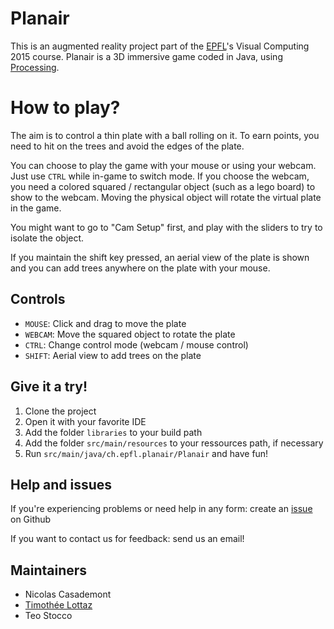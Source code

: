 # Planair

This is an augmented reality project part of the [EPFL](http://www.epfl.ch/)'s Visual Computing 2015 course.
Planair is a 3D immersive game coded in Java, using [Processing](https://processing.org/).

# How to play?

The aim is to control a thin plate with a ball rolling on it.
To earn points, you need to hit on the trees and avoid the edges of the plate.

You can choose to play the game with your mouse or using your webcam. Just use `CTRL` while in-game to switch mode.
If you choose the webcam, you need a colored squared / rectangular object (such as a lego board) to show to the webcam. Moving the physical object will rotate the virtual plate in the game.

You might want to go to "Cam Setup" first, and play with the sliders to try to isolate the object.

If you maintain the shift key pressed, an aerial view of the plate is shown and you can add trees anywhere on the plate with your mouse. 

## Controls
* `MOUSE`: Click and drag to move the plate
* `WEBCAM`: Move the squared object to rotate the plate
* `CTRL`: Change control mode (webcam / mouse control)
* `SHIFT`: Aerial view to add trees on the plate

## Give it a try!

1. Clone the project
2. Open it with your favorite IDE
3. Add the folder `libraries` to your build path
4. Add the folder `src/main/resources` to your ressources path, if necessary
5. Run `src/main/java/ch.epfl.planair/Planair` and have fun!

## Help and issues

If you're experiencing problems or need help in any form: create an [issue](https://github.com/zifeo/Planair/issues) on Github

If you want to contact us for feedback: send us an email!

## Maintainers

- Nicolas Casademont
- [Timothée Lottaz](mailto:timozattol@gmail.com)
- Teo Stocco
